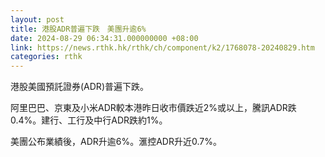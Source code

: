 ```yaml
---
layout: post
title: 港股ADR普遍下跌　美團升逾6%
date: 2024-08-29 06:34:31.000000000 +08:00
link: https://news.rthk.hk/rthk/ch/component/k2/1768078-20240829.htm
categories: rthk
---
```


港股美國預託證券(ADR)普遍下跌。

阿里巴巴、京東及小米ADR較本港昨日收市價跌近2%或以上，騰訊ADR跌0.4%。建行、工行及中行ADR跌約1%。

美團公布業績後，ADR升逾6%。滙控ADR升近0.7%。
